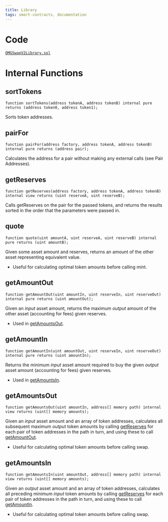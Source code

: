 ```yaml
---
title: Library
tags: smart-contracts, documentation
---
```


# Code

[`OMGSwapV2Library.sol`](https://github.com/OMGSwap/OMGSwap-v2-periphery/blob/master/contracts/libraries/OMGSwapV2Library.sol)

# Internal Functions

## sortTokens

```solidity
function sortTokens(address tokenA, address tokenB) internal pure returns (address token0, address token1);
```

Sorts token addresses.

## pairFor

```solidity
function pairFor(address factory, address tokenA, address tokenB) internal pure returns (address pair);
```

Calculates the address for a pair without making any external calls (see <Link to='/docs/v2/technical-considerations/pair-addresses'>Pair Addresses</Link>).

## getReserves

```solidity
function getReserves(address factory, address tokenA, address tokenB) internal view returns (uint reserveA, uint reserveB);
```

Calls <Link to='/docs/v2/smart-contracts/pair#getreserves'>getReserves</Link> on the pair for the passed tokens, and returns the results sorted in the order that the parameters were passed in.

## quote

```solidity
function quote(uint amountA, uint reserveA, uint reserveB) internal pure returns (uint amountB);
```

Given some asset amount and reserves, returns an amount of the other asset representing equivalent value.

- Useful for calculating optimal token amounts before calling <Link to='/docs/v2/smart-contracts/pair#mint-1'>mint</Link>.

## getAmountOut

```solidity
function getAmountOut(uint amountIn, uint reserveIn, uint reserveOut) internal pure returns (uint amountOut);
```

Given an _input_ asset amount, returns the maximum _output_ amount of the other asset (accounting for fees) given reserves.

- Used in [getAmountsOut](#getamountsout).

## getAmountIn

```solidity
function getAmountIn(uint amountOut, uint reserveIn, uint reserveOut) internal pure returns (uint amountIn);
```

Returns the minimum _input_ asset amount required to buy the given _output_ asset amount (accounting for fees) given reserves.

- Used in [getAmountsIn](#getamountsin).

## getAmountsOut

```solidity
function getAmountsOut(uint amountIn, address[] memory path) internal view returns (uint[] memory amounts);
```

Given an _input_ asset amount and an array of token addresses, calculates all subsequent maximum _output_ token amounts by calling [getReserves](#getreserves) for each pair of token addresses in the path in turn, and using these to call [getAmountOut](#getamountout).

- Useful for calculating optimal token amounts before calling <Link to='/docs/v2/smart-contracts/pair#swap-1'>swap</Link>.

## getAmountsIn

```solidity
function getAmountsIn(uint amountOut, address[] memory path) internal view returns (uint[] memory amounts);
```

Given an _output_ asset amount and an array of token addresses, calculates all preceding minimum _input_ token amounts by calling [getReserves](#getreserves) for each pair of token addresses in the path in turn, and using these to call [getAmountIn](#getamountin).

- Useful for calculating optimal token amounts before calling <Link to='/docs/v2/smart-contracts/pair#swap-1'>swap</Link>.
